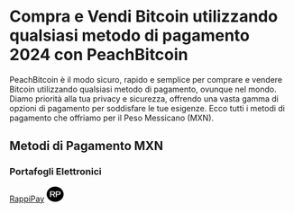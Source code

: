 <body class="payment-methods-page">

# Compra e Vendi Bitcoin utilizzando qualsiasi metodo di pagamento 2024 con PeachBitcoin

PeachBitcoin è il modo sicuro, rapido e semplice per comprare e vendere Bitcoin utilizzando qualsiasi metodo di pagamento, ovunque nel mondo. Diamo priorità alla tua privacy e sicurezza, offrendo una vasta gamma di opzioni di pagamento per soddisfare le tue esigenze. Ecco tutti i metodi di pagamento che offriamo per il Peso Messicano (MXN).

## Metodi di Pagamento MXN

### Portafogli Elettronici

<div class="payment-grid">
    <div class="payment-grid-item">
        <a href="/buy-bitcoin-with-rappipay">RappiPay</a> 
        <img src="/img/faq/logoimg/rappipay.png" width="30px" height="27px" alt="Compra bitcoin con RappiPay, Vendi bitcoin con RappiPay">
    </div>
</div>

</body>
